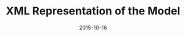 ﻿---
title: XML Representation of the Model
toc: false
type: specs
layout:  package
date: "2015-10-16"
draft: false
specification: VEC
version: 1.1.2
documentType: "Recommendation"
elementType:  Package
menu:
  VEC-1.1.2:    
    identifier: xml-representation-of-the-model
    weight: 1009 

# Prev/next pager order (if `docs_section_pager` enabled in `params.toml`)
weight: 1009
---

